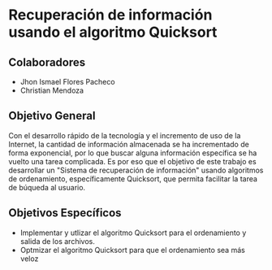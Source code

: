 # Recuperación de información usando el algoritmo Quicksort
## Colaboradores
+ Jhon Ismael Flores Pacheco
+ Christian Mendoza
## Objetivo General
Con el desarrollo rápido de la tecnología y el incremento de uso de la Internet, la cantidad de información almacenada se ha incrementado de forma exponencial, por lo que buscar alguna información específica se ha vuelto una tarea complicada.
Es por eso que el objetivo de este trabajo es desarrollar un "Sistema de recuperación de información" usando algoritmos de ordenamiento, específicamente Quicksort, que permita facilitar la tarea de búqueda al usuario.
## Objetivos Específicos
+ Implementar y utlizar el algoritmo Quicksort para el ordenamiento y salida de los archivos.
+ Optmizar el algoritmo Quicksort para que el ordenamiento sea más veloz
